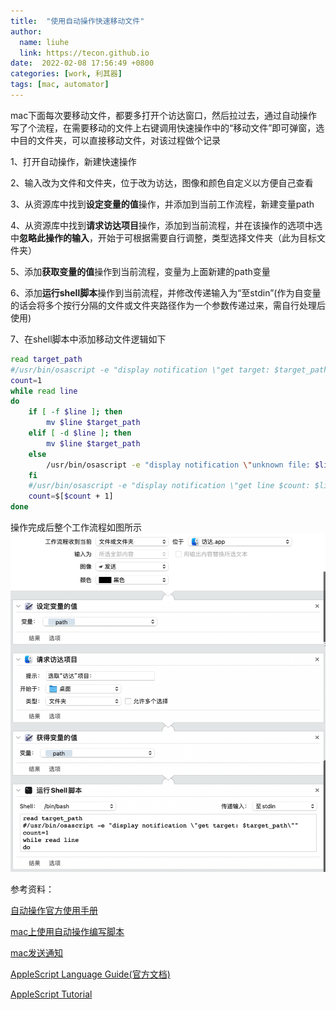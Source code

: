 ```yaml
---
title:  "使用自动操作快速移动文件"
author:
  name: liuhe
  link: https://tecon.github.io
date:  2022-02-08 17:56:49 +0800
categories: [work, 利其器]
tags: [mac, automator]
---
```


mac下面每次要移动文件，都要多打开个访达窗口，然后拉过去，通过自动操作写了个流程，在需要移动的文件上右键调用快速操作中的“移动文件”即可弹窗，选中目的文件夹，可以直接移动文件，对该过程做个记录

1、打开自动操作，新建快速操作

2、输入改为文件和文件夹，位于改为访达，图像和颜色自定义以方便自己查看

3、从资源库中找到**设定变量的值**操作，并添加到当前工作流程，新建变量path

4、从资源库中找到**请求访达项目**操作，添加到当前流程，并在该操作的选项中选中**忽略此操作的输入**，开始于可根据需要自行调整，类型选择文件夹（此为目标文件夹）

5、添加**获取变量的值**操作到当前流程，变量为上面新建的path变量

6、添加**运行shell脚本**操作到当前流程，并修改传递输入为“至stdin”(作为自变量的话会将多个按行分隔的文件或文件夹路径作为一个参数传递过来，需自行处理后使用)

7、在shell脚本中添加移动文件逻辑如下

```bash
read target_path
#/usr/bin/osascript -e "display notification \"get target: $target_path\""
count=1
while read line
do
	if [ -f $line ]; then
		mv $line $target_path
	elif [ -d $line ]; then
		mv $line $target_path
	else
		/usr/bin/osascript -e "display notification \"unknown file: $line\""
	fi
	#/usr/bin/osascript -e "display notification \"get line $count: $line\""
	count=$[$count + 1]
done
```

操作完成后整个工作流程如图所示
![image-20220207182321812](https://raw.githubusercontent.com/tecon/img-cdn/master/2022/02/upgit_20220208_1644324177.png)

参考资料：

[自动操作官方使用手册](https://support.apple.com/zh-cn/guide/automator/welcome/2.10/mac)

[mac上使用自动操作编写脚本](https://blog.csdn.net/destiny_AC/article/details/43965909)

[mac发送通知](https://apple.stackexchange.com/questions/57412/how-can-i-trigger-a-notification-center-notification-from-an-applescript-or-shel)

[AppleScript Language Guide(官方文档)](https://developer.apple.com/library/archive/documentation/AppleScript/Conceptual/AppleScriptLangGuide/introduction/ASLR_intro.html#//apple_ref/doc/uid/TP40000983-CH208-SW1)

[AppleScript Tutorial](https://macosxautomation.com/applescript/firsttutorial/index.html)
